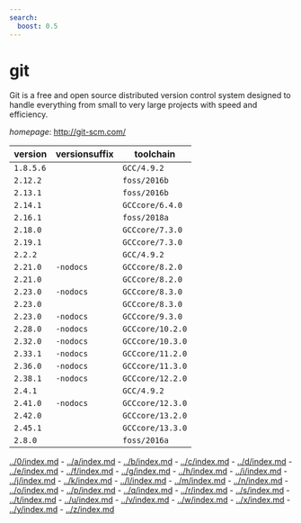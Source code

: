 ```yaml
---
search:
  boost: 0.5
---
```

# git

Git is a free and open source distributed version control system designed to handle everything from small to very large projects with speed and efficiency.

*homepage*: <http://git-scm.com/>

version | versionsuffix | toolchain
--------|---------------|----------
``1.8.5.6`` |  | ``GCC/4.9.2``
``2.12.2`` |  | ``foss/2016b``
``2.13.1`` |  | ``foss/2016b``
``2.14.1`` |  | ``GCCcore/6.4.0``
``2.16.1`` |  | ``foss/2018a``
``2.18.0`` |  | ``GCCcore/7.3.0``
``2.19.1`` |  | ``GCCcore/7.3.0``
``2.2.2`` |  | ``GCC/4.9.2``
``2.21.0`` | ``-nodocs`` | ``GCCcore/8.2.0``
``2.21.0`` |  | ``GCCcore/8.2.0``
``2.23.0`` | ``-nodocs`` | ``GCCcore/8.3.0``
``2.23.0`` |  | ``GCCcore/8.3.0``
``2.23.0`` | ``-nodocs`` | ``GCCcore/9.3.0``
``2.28.0`` | ``-nodocs`` | ``GCCcore/10.2.0``
``2.32.0`` | ``-nodocs`` | ``GCCcore/10.3.0``
``2.33.1`` | ``-nodocs`` | ``GCCcore/11.2.0``
``2.36.0`` | ``-nodocs`` | ``GCCcore/11.3.0``
``2.38.1`` | ``-nodocs`` | ``GCCcore/12.2.0``
``2.4.1`` |  | ``GCC/4.9.2``
``2.41.0`` | ``-nodocs`` | ``GCCcore/12.3.0``
``2.42.0`` |  | ``GCCcore/13.2.0``
``2.45.1`` |  | ``GCCcore/13.3.0``
``2.8.0`` |  | ``foss/2016a``

[../0/index.md](0) - [../a/index.md](a) - [../b/index.md](b) - [../c/index.md](c) - [../d/index.md](d) - [../e/index.md](e) - [../f/index.md](f) - [../g/index.md](g) - [../h/index.md](h) - [../i/index.md](i) - [../j/index.md](j) - [../k/index.md](k) - [../l/index.md](l) - [../m/index.md](m) - [../n/index.md](n) - [../o/index.md](o) - [../p/index.md](p) - [../q/index.md](q) - [../r/index.md](r) - [../s/index.md](s) - [../t/index.md](t) - [../u/index.md](u) - [../v/index.md](v) - [../w/index.md](w) - [../x/index.md](x) - [../y/index.md](y) - [../z/index.md](z)

